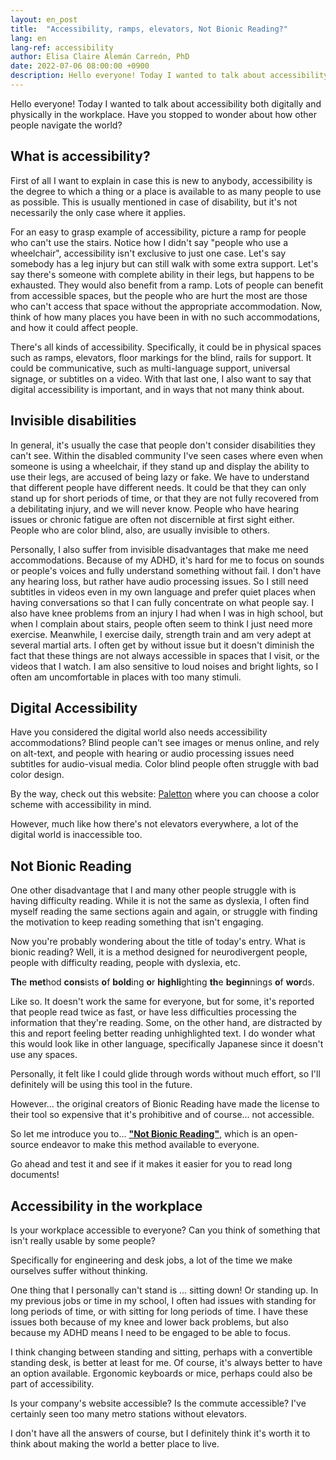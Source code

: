 ```yaml
---
layout: en_post
title:  "Accessibility, ramps, elevators, Not Bionic Reading?"
lang: en
lang-ref: accessibility
author: Elisa Claire Alemán Carreón, PhD
date: 2022-07-06 08:00:00 +0900
description: Hello everyone! Today I wanted to talk about accessibility both digitally and physically in the workplace. Have you stopped to wonder about how other people navigate the world?
---
```


Hello everyone! Today I wanted to talk about accessibility both digitally and physically in the workplace. Have you stopped to wonder about how other people navigate the world?

## What is accessibility?

First of all I want to explain in case this is new to anybody, accessibility is the degree to which a thing or a place is available to as many people to use as possible. This is usually mentioned in case of disability, but it's not necessarily the only case where it applies.

For an easy to grasp example of accessibility, picture a ramp for people who can't use the stairs. Notice how I didn't say "people who use a wheelchair", accessibility isn't exclusive to just one case. Let's say somebody has a leg injury but can still walk with some extra support. Let's say there's someone with complete ability in their legs, but happens to be exhausted. They would also benefit from a ramp. Lots of people can benefit from accessible spaces, but the people who are hurt the most are those who can't access that space without the appropriate accommodation. Now, think of how many places you have been in with no such accommodations, and how it could affect people.

There's all kinds of accessibility. Specifically, it could be in physical spaces such as ramps, elevators, floor markings for the blind, rails for support. It could be communicative, such as multi-language support, universal signage, or subtitles on a video. With that last one, I also want to say that digital accessibility is important, and in ways that not many think about. 

## Invisible disabilities

In general, it's usually the case that people don't consider disabilities they can't see. Within the disabled community I've seen cases where even when someone is using a wheelchair, if they stand up and display the ability to use their legs, are accused of being lazy or fake. We have to understand that different people have different needs. It could be that they can only stand up for short periods of time, or that they are not fully recovered from a debilitating injury, and we will never know. People who have hearing issues or chronic fatigue are often not discernible at first sight either. People who are color blind, also, are usually invisible to others.

Personally, I also suffer from invisible disadvantages that make me need accommodations. Because of my ADHD, it's hard for me to focus on sounds or people's voices and fully understand something without fail. I don't have any hearing loss, but rather have audio processing issues. So I still need subtitles in videos even in my own language and prefer quiet places when having conversations so that I can fully concentrate on what people say. I also have knee problems from an injury I had when I was in high school, but when I complain about stairs, people often seem to think I just need more exercise. Meanwhile, I exercise daily, strength train and am very adept at several martial arts. I often get by without issue but it doesn't diminish the fact that these things are not always accessible in spaces that I visit, or the videos that I watch. I am also sensitive to loud noises and bright lights, so I often am uncomfortable in places with too many stimuli.

## Digital Accessibility

Have you considered the digital world also needs accessibility accommodations? Blind people can't see images or menus online, and rely on alt-text, and people with hearing or audio processing issues need subtitles for audio-visual media. Color blind people often struggle with bad color design. 

By the way, check out this website: [Paletton](https://paletton.com) where you can choose a color scheme with accessibility in mind.

However, much like how there's not elevators everywhere, a lot of the digital world is inaccessible too.

## Not Bionic Reading

One other disadvantage that I and many other people struggle with is having difficulty reading. While it is not the same as dyslexia, I often find myself reading the same sections again and again, or struggle with finding the motivation to keep reading something that isn't engaging.

Now you're probably wondering about the title of today's entry. What is bionic reading? Well, it is a method designed for neurodivergent people, people with difficulty reading, people with dyslexia, etc. 

**Th**e **met**hod **cons**ists **o**f **bold**ing **o**r **highli**ghting **th**e **begin**nings **o**f **wor**ds. 

Like so. It doesn't work the same for everyone, but for some, it's reported that people read twice as fast, or have less difficulties processing the information that they're reading. Some, on the other hand, are distracted by this and report feeling better reading unhighlighted text. I do wonder what this would look like in other language, specifically Japanese since it doesn't use any spaces.

Personally, it felt like I could glide through words without much effort, so I'll definitely will be using this tool in the future.

However... the original creators of Bionic Reading have made the license to their tool so expensive that it's prohibitive and of course... not accessible.

So let me introduce you to... [**"Not Bionic Reading"**](https://not-br.neocities.org/), which is an open-source endeavor to make this method available to everyone.

Go ahead and test it and see if it makes it easier for you to read long documents!


## Accessibility in the workplace

Is your workplace accessible to everyone? Can you think of something that isn't really usable by some people? 

Specifically for engineering and desk jobs, a lot of the time we make ourselves suffer without thinking. 

One thing that I personally can't stand is ... sitting down! Or standing up. In my previous jobs or time in my school, I often had issues with standing for long periods of time, or with sitting for long periods of time. I have these issues both because of my knee and lower back problems, but also because my ADHD means I need to be engaged to be able to focus.

I think changing between standing and sitting, perhaps with a convertible standing desk, is better at least for me. Of course, it's always better to have an option available. Ergonomic keyboards or mice, perhaps could also be part of accessibility. 

Is your company's website accessible? Is the commute accessible? I've certainly seen too many metro stations without elevators.

I don't have all the answers of course, but I definitely think it's worth it to think about making the world a better place to live.
